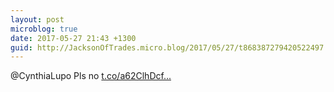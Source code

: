 ```yaml
---
layout: post
microblog: true
date: 2017-05-27 21:43 +1300
guid: http://JacksonOfTrades.micro.blog/2017/05/27/t868387279420522497.html
---
```

@CynthiaLupo Pls no [t.co/a62ClhDcf...](https://t.co/a62ClhDcfq)
